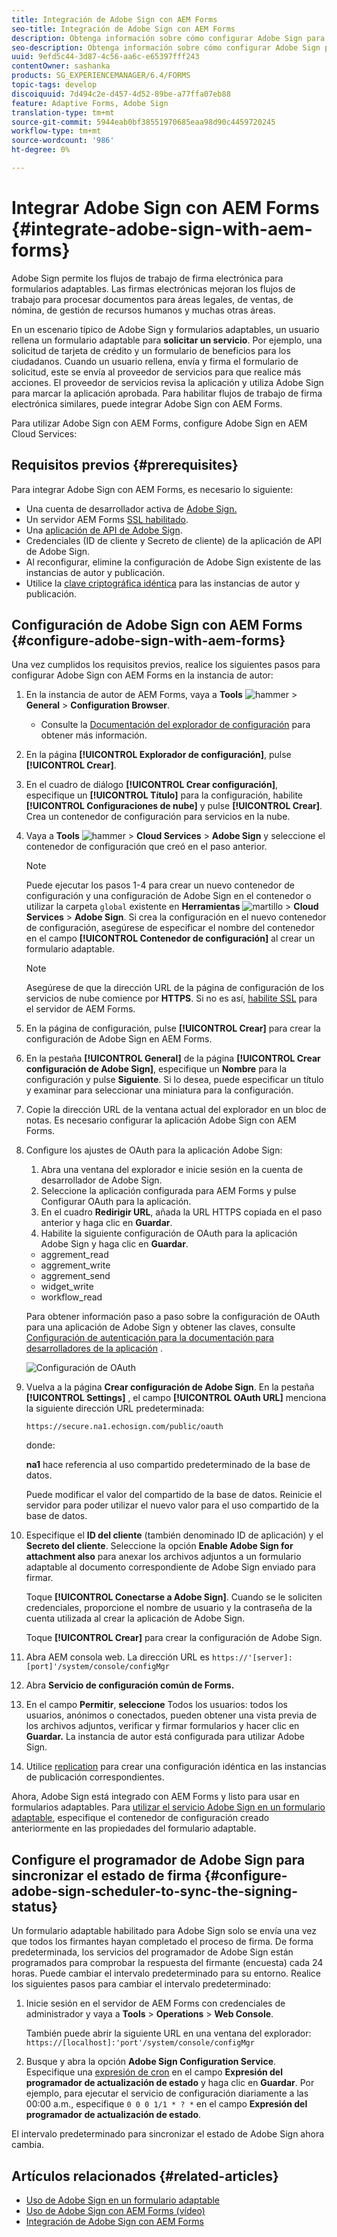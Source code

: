 ```yaml
---
title: Integración de Adobe Sign con AEM Forms
seo-title: Integración de Adobe Sign con AEM Forms
description: Obtenga información sobre cómo configurar Adobe Sign para AEM Forms
seo-description: Obtenga información sobre cómo configurar Adobe Sign para AEM Forms
uuid: 9efd5c44-3d87-4c56-aa6c-e65397fff243
contentOwner: sashanka
products: SG_EXPERIENCEMANAGER/6.4/FORMS
topic-tags: develop
discoiquuid: 7d494c2e-d457-4d52-89be-a77ffa07eb88
feature: Adaptive Forms, Adobe Sign
translation-type: tm+mt
source-git-commit: 5944eab0bf38551970685eaa98d90c4459720245
workflow-type: tm+mt
source-wordcount: '986'
ht-degree: 0%

---
```



# Integrar Adobe Sign con AEM Forms {#integrate-adobe-sign-with-aem-forms}

Adobe Sign permite los flujos de trabajo de firma electrónica para formularios adaptables. Las firmas electrónicas mejoran los flujos de trabajo para procesar documentos para áreas legales, de ventas, de nómina, de gestión de recursos humanos y muchas otras áreas.

En un escenario típico de Adobe Sign y formularios adaptables, un usuario rellena un formulario adaptable para **solicitar un servicio**. Por ejemplo, una solicitud de tarjeta de crédito y un formulario de beneficios para los ciudadanos. Cuando un usuario rellena, envía y firma el formulario de solicitud, este se envía al proveedor de servicios para que realice más acciones. El proveedor de servicios revisa la aplicación y utiliza Adobe Sign para marcar la aplicación aprobada. Para habilitar flujos de trabajo de firma electrónica similares, puede integrar Adobe Sign con AEM Forms.

Para utilizar Adobe Sign con AEM Forms, configure Adobe Sign en AEM Cloud Services:

## Requisitos previos {#prerequisites}

Para integrar Adobe Sign con AEM Forms, es necesario lo siguiente:

* Una cuenta de desarrollador activa de [Adobe Sign.](https://acrobat.adobe.com/us/en/why-adobe/developer-form.html)
* Un servidor AEM Forms [SSL habilitado](/help/sites-administering/ssl-by-default.md).
* Una [aplicación de API de Adobe Sign](https://www.adobe.io/apis/documentcloud/sign/docs.html#!adobedocs/adobe-sign/master/gstarted/create_app.md).
* Credenciales (ID de cliente y Secreto de cliente) de la aplicación de API de Adobe Sign.
* Al reconfigurar, elimine la configuración de Adobe Sign existente de las instancias de autor y publicación.
* Utilice la [clave criptográfica idéntica](/help/sites-administering/security-checklist.md#make-sure-you-properly-replicate-encryption-keys-when-needed) para las instancias de autor y publicación.

## Configuración de Adobe Sign con AEM Forms {#configure-adobe-sign-with-aem-forms}

Una vez cumplidos los requisitos previos, realice los siguientes pasos para configurar Adobe Sign con AEM Forms en la instancia de autor:

1. En la instancia de autor de AEM Forms, vaya a **Tools** ![hammer](assets/hammer.png) > **General** > **Configuration Browser**.
   * Consulte la [Documentación del explorador de configuración](/help/sites-administering/configurations.md) para obtener más información.
1. En la página **[!UICONTROL Explorador de configuración]**, pulse **[!UICONTROL Crear]**.
1. En el cuadro de diálogo **[!UICONTROL Crear configuración]**, especifique un **[!UICONTROL Título]** para la configuración, habilite **[!UICONTROL Configuraciones de nube]** y pulse **[!UICONTROL Crear]**. Crea un contenedor de configuración para servicios en la nube.
1. Vaya a **Tools** ![hammer](assets/hammer.png) > **Cloud Services** > **Adobe Sign** y seleccione el contenedor de configuración que creó en el paso anterior.

   >[!NOTE]
   >
   >Puede ejecutar los pasos 1-4 para crear un nuevo contenedor de configuración y una configuración de Adobe Sign en el contenedor o utilizar la carpeta `global` existente en **Herramientas** ![martillo](assets/hammer.png) > **Cloud Services** > **Adobe Sign**. Si crea la configuración en el nuevo contenedor de configuración, asegúrese de especificar el nombre del contenedor en el campo **[!UICONTROL Contenedor de configuración]** al crear un formulario adaptable.

   >[!NOTE]
   Asegúrese de que la dirección URL de la página de configuración de los servicios de nube comience por **HTTPS**. Si no es así, [habilite SSL](/help/sites-administering/ssl-by-default.md) para el servidor de AEM Forms.

1. En la página de configuración, pulse **[!UICONTROL Crear]** para crear la configuración de Adobe Sign en AEM Forms.
1. En la pestaña **[!UICONTROL General]** de la página **[!UICONTROL Crear configuración de Adobe Sign]**, especifique un **Nombre** para la configuración y pulse **Siguiente**. Si lo desea, puede especificar un título y examinar para seleccionar una miniatura para la configuración.

1. Copie la dirección URL de la ventana actual del explorador en un bloc de notas. Es necesario configurar la aplicación Adobe Sign con AEM Forms.

1. Configure los ajustes de OAuth para la aplicación Adobe Sign:

   1. Abra una ventana del explorador e inicie sesión en la cuenta de desarrollador de Adobe Sign.
   1. Seleccione la aplicación configurada para AEM Forms y pulse Configurar OAuth para la aplicación.
   1. En el cuadro **Redirigir URL**, añada la URL HTTPS copiada en el paso anterior y haga clic en **Guardar**.
   1. Habilite la siguiente configuración de OAuth para la aplicación Adobe Sign y haga clic en **Guardar**.
   * aggrement_read
   * aggrement_write
   * aggrement_send
   * widget_write
   * workflow_read

   Para obtener información paso a paso sobre la configuración de OAuth para una aplicación de Adobe Sign y obtener las claves, consulte [Configuración de autenticación para la documentación para desarrolladores de la aplicación](https://www.adobe.io/apis/documentcloud/sign/docs.html#!adobedocs/adobe-sign/master/gstarted/configure_oauth.md) .

   ![Configuración de OAuth](assets/oauthconfig_new.png)

1. Vuelva a la página **Crear configuración de Adobe Sign**. En la pestaña **[!UICONTROL Settings]** , el campo **[!UICONTROL OAuth URL]** menciona la siguiente dirección URL predeterminada:

   `https://secure.na1.echosign.com/public/oauth`

   donde:

   **na1** hace referencia al uso compartido predeterminado de la base de datos.

   Puede modificar el valor del compartido de la base de datos. Reinicie el servidor para poder utilizar el nuevo valor para el uso compartido de la base de datos.

1. Especifique el **ID del cliente** (también denominado ID de aplicación) y el **Secreto del cliente**. Seleccione la opción **Enable Adobe Sign for attachment also** para anexar los archivos adjuntos a un formulario adaptable al documento correspondiente de Adobe Sign enviado para firmar.

   Toque **[!UICONTROL Conectarse a Adobe Sign]**. Cuando se le soliciten credenciales, proporcione el nombre de usuario y la contraseña de la cuenta utilizada al crear la aplicación de Adobe Sign.

   Toque **[!UICONTROL Crear]** para crear la configuración de Adobe Sign.

1. Abra AEM consola web. La dirección URL es `https://'[server]:[port]'/system/console/configMgr`
1. Abra **Servicio de configuración común de Forms.**
1. En el campo **Permitir**, **seleccione** Todos los usuarios: todos los usuarios, anónimos o conectados, pueden obtener una vista previa de los archivos adjuntos, verificar y firmar formularios y hacer clic en **Guardar.** La instancia de autor está configurada para utilizar Adobe Sign.
1. Utilice [replication](/help/sites-deploying/replication.md) para crear una configuración idéntica en las instancias de publicación correspondientes.

Ahora, Adobe Sign está integrado con AEM Forms y listo para usar en formularios adaptables. Para [utilizar el servicio Adobe Sign en un formulario adaptable](../../forms/using/working-with-adobe-sign.md#configure-adobe-sign-for-an-adaptive-form), especifique el contenedor de configuración creado anteriormente en las propiedades del formulario adaptable.

## Configure el programador de Adobe Sign para sincronizar el estado de firma {#configure-adobe-sign-scheduler-to-sync-the-signing-status}

Un formulario adaptable habilitado para Adobe Sign solo se envía una vez que todos los firmantes hayan completado el proceso de firma. De forma predeterminada, los servicios del programador de Adobe Sign están programados para comprobar la respuesta del firmante (encuesta) cada 24 horas. Puede cambiar el intervalo predeterminado para su entorno. Realice los siguientes pasos para cambiar el intervalo predeterminado:

1. Inicie sesión en el servidor de AEM Forms con credenciales de administrador y vaya a **Tools** > **Operations** > **Web Console**.

   También puede abrir la siguiente URL en una ventana del explorador:
   `https://[localhost]:'port'/system/console/configMgr`

1. Busque y abra la opción **Adobe Sign Configuration Service**. Especifique una [expresión de cron](https://en.wikipedia.org/wiki/Cron#CRON_expression) en el campo **Expresión del programador de actualización de estado** y haga clic en **Guardar**. Por ejemplo, para ejecutar el servicio de configuración diariamente a las 00:00 a.m., especifique `0 0 0 1/1 * ? *` en el campo **Expresión del programador de actualización de estado**.

El intervalo predeterminado para sincronizar el estado de Adobe Sign ahora cambia.

## Artículos relacionados {#related-articles}

* [Uso de Adobe Sign en un formulario adaptable](../../forms/using/working-with-adobe-sign.md)
* [Uso de Adobe Sign con AEM Forms (vídeo)](https://helpx.adobe.com/experience-manager/kt/forms/using/adobe-sign-integration-feature-video.html)
* [Integración de Adobe Sign con AEM Forms](../../forms/using/adobe-sign-integration-adaptive-forms.md)
